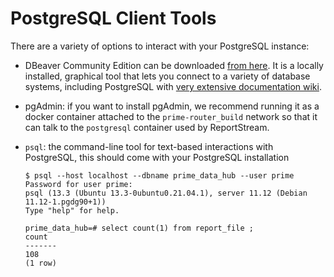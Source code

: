 # PostgreSQL Client Tools

There are a variety of options to interact with your PostgreSQL instance:

* DBeaver Community Edition can be downloaded [from here](https://dbeaver.io/download/). It is a locally installed, graphical tool that lets you connect to a variety of database systems, including PostgreSQL with [very extensive documentation wiki](https://github.com/dbeaver/dbeaver/wiki).
* pgAdmin: if you want to install pgAdmin, we recommend running it as a docker container attached to the `prime-router_build` network so that it can talk to the `postgresql` container used by ReportStream.
* `psql`: the command-line tool for text-based interactions with PostgreSQL, this should come with your PostgreSQL installation

    ```
    $ psql --host localhost --dbname prime_data_hub --user prime
    Password for user prime:
    psql (13.3 (Ubuntu 13.3-0ubuntu0.21.04.1), server 11.12 (Debian 11.12-1.pgdg90+1))
    Type "help" for help.

    prime_data_hub=# select count(1) from report_file ;
    count
    -------
    108
    (1 row)
    ```

